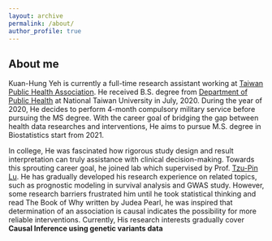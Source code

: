 ```yaml
---
layout: archive
permalink: /about/
author_profile: true
---
```

## About me

Kuan-Hung Yeh is currently a full-time research assistant working at [Taiwan Public Health Association](http://www.publichealth.org.tw/english/index.asp). He received B.S. degree from [Department of Public Health](http://coph.ntu.edu.tw/web/index/index.jsp?lang=en) at National Taiwan University in July, 2020. During the year of 2020, He decides to perform 4-month compulsory military service before pursuing the MS degree. With the career goal of bridging the gap between health data researches and interventions, He aims to pursue M.S. degree in Biostatistics start from 2021.

In college, He was fascinated how rigorous study design and result interpretation can truly assistance with clinical decision-making. Towards this sprouting career goal, he joined lab which supervised by Prof. [Tzu-Pin Lu](https://scholars.lib.ntu.edu.tw/cris/rp/rp06647/information.html). He has gradually developed his research experience on related topics, such as prognostic modeling in survival analysis and GWAS study. However, some research barriers frustrated him until he took statistical thinking and read The Book of Why written by Judea Pearl, he was inspired that determination of an association is causal indicates the possibility for more reliable interventions. Currently, His research interests gradually cover **Causal Inference using genetic variants data**  
